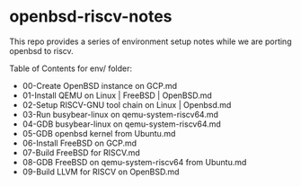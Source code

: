 # openbsd-riscv-notes
This repo provides a series of environment setup notes while we are porting openbsd to riscv.

Table of Contents for env/ folder:
- 00-Create OpenBSD instance on GCP.md
- 01-Install QEMU on Linux | FreeBSD | OpenBSD.md
- 02-Setup RISCV-GNU tool chain on Linux | Openbsd.md
- 03-Run busybear-linux on qemu-system-riscv64.md
- 04-GDB busybear-linux on qemu-system-riscv64.md
- 05-GDB openbsd kernel from Ubuntu.md
- 06-Install FreeBSD on GCP.md
- 07-Build FreeBSD for RISCV.md
- 08-GDB FreeBSD on qemu-system-riscv64 from Ubuntu.md
- 09-Build LLVM for RISCV on OpenBSD.md
